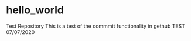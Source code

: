 # hello_world
Test Repository
This is a test of the commmit functionality in gethub
TEST  07/07/2020
